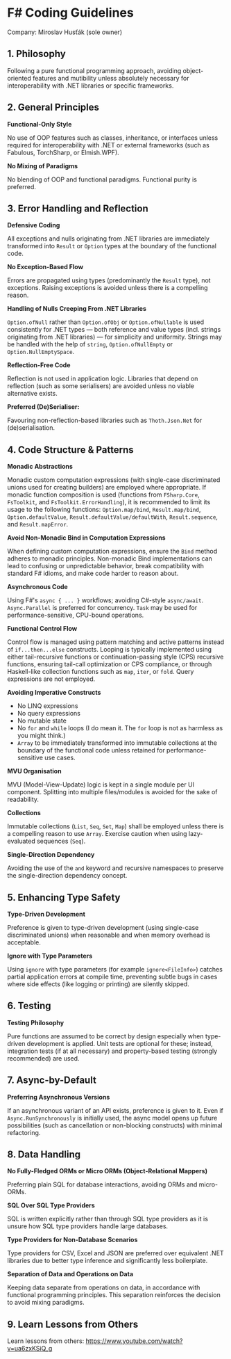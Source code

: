 # **F# Coding Guidelines**

Company: Miroslav Husťák (sole owner)

## 1. Philosophy

Following a pure functional programming approach, avoiding object-oriented features and mutibility unless absolutely necessary for interoperability with .NET libraries or specific frameworks.

## 2. General Principles

**Functional-Only Style**

No use of OOP features such as classes, inheritance, or interfaces unless required for interoperability with .NET or external frameworks (such as Fabulous, TorchSharp, or Elmish.WPF).

**No Mixing of Paradigms**

No blending of OOP and functional paradigms. Functional purity is preferred.

## 3. Error Handling and Reflection

**Defensive Coding**

All exceptions and nulls originating from .NET libraries are immediately transformed into `Result` or `Option` types at the boundary of the functional code.

**No Exception-Based Flow**

Errors are propagated using types (predominantly the `Result` type), not exceptions. Raising exceptions is avoided unless there is a compelling reason.

**Handling of Nulls Creeping From .NET Libraries**

`Option.ofNull` rather than `Option.ofObj` or `Option.ofNullable` is used consistently for .NET types — both reference and value types (incl. strings originating from .NET libraries) — for simplicity and uniformity. Strings may be handled with the help of `string`, `Option.ofNullEmpty` or `Option.NullEmptySpace`.  

**Reflection-Free Code**

Reflection is not used in application logic. Libraries that depend on reflection (such as some serialisers) are avoided unless no viable alternative exists.

**Preferred (De)Serialiser:**

Favouring non-reflection-based libraries such as `Thoth.Json.Net` for (de)serialisation.

## 4. Code Structure & Patterns

**Monadic Abstractions**

Monadic custom computation expressions (with single-case discriminated unions used for creating builders) are employed where appropriate. If monadic function composition is used (functions from `FSharp.Core`, `FsToolkit`, and `FsToolkit.ErrorHandling`), it is recommended to limit its usage to the following functions: `Option.map/bind`, `Result.map/bind`, `Option.defaultValue`, `Result.defaultValue/defaultWith`, `Result.sequence`, and `Result.mapError`.

**Avoid Non-Monadic Bind in Computation Expressions**

When defining custom computation expressions, ensure the `Bind` method adheres to monadic principles. Non-monadic Bind implementations can lead to confusing or unpredictable behavior, break compatibility with standard F# idioms, and make code harder to reason about. 

**Asynchronous Code**

Using F#'s `async { ... }` workflows; avoiding C#-style `async/await`. `Async.Parallel` is preferred for concurrency. `Task` may be used for performance-sensitive, CPU-bound operations.

**Functional Control Flow**

Control flow is managed using pattern matching and active patterns instead of `if...then...else` constructs. Looping is typically implemented using either tail-recursive functions or continuation-passing style (CPS) recursive functions, ensuring tail-call optimization or CPS compliance, or through Haskell-like collection functions such as `map`, `iter`, or `fold`. Query expressions are not employed.

**Avoiding Imperative Constructs** 

- No LINQ expressions
- No query expressions
- No mutable state
- No `for` and `while` loops (I do mean it. The `for` loop is not as harmless as you might think.)
- `Array` to be immediately transformed into immutable collections at the boundary of the functional code unless retained for performance-sensitive use cases.

**MVU Organisation**

MVU (Model-View-Update) logic is kept in a single module per UI component. Splitting into multiple files/modules is avoided for the sake of readability.

**Collections**

Immutable collections (`List`, `Seq`, `Set`, `Map`) shall be employed unless there is a compelling reason to use `Array`. Exercise caution when using lazy-evaluated sequences (`Seq`).

**Single-Direction Dependency**

Avoiding the use of the `and` keyword and recursive namespaces to preserve the single-direction dependency concept.

## 5. Enhancing Type Safety

**Type-Driven Development**

Preference is given to type-driven development (using single-case discriminated unions) when reasonable and when memory overhead is acceptable.

**Ignore with Type Parameters**

Using `ignore` with type parameters (for example `ignore<FileInfo>`) catches partial application errors at compile time, preventing subtle bugs in cases where side effects (like logging or printing) are silently skipped.

## 6. Testing

**Testing Philosophy**

Pure functions are assumed to be correct by design especially when type-driven development is applied. Unit tests are optional for these; instead, integration tests (if at all necessary) and property-based testing (strongly recommended) are used.

## 7. Async-by-Default

**Preferring Asynchronous Versions**

If an asynchronous variant of an API exists, preference is given to it. Even if `Async.RunSynchronously` is initially used, the async model opens up future possibilities (such as cancellation or non-blocking constructs) with minimal refactoring.

## 8. Data Handling

**No Fully-Fledged ORMs or Micro ORMs (Object-Relational Mappers)**

Preferring plain SQL for database interactions, avoiding ORMs and micro-ORMs.

**SQL Over SQL Type Providers**

SQL is written explicitly rather than through SQL type providers as it is unsure how SQL type providers handle large databases.

**Type Providers for Non-Database Scenarios**

Type providers for CSV, Excel and JSON are preferred over equivalent .NET libraries due to better type inference and significantly less boilerplate.

**Separation of Data and Operations on Data**

Keeping data separate from operations on data, in accordance with functional programming principles. This separation reinforces the decision to avoid mixing paradigms.

## 9. Learn Lessons from Others 

Learn lessons from others: https://www.youtube.com/watch?v=ua6zxKSiQ_g




